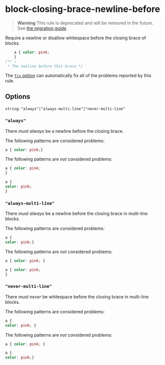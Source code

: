 # block-closing-brace-newline-before

> **Warning** This rule is deprecated and will be removed in the future. See [the migration guide](https://github.com/stylelint/stylelint/tree/15.10.3/docsmigration-guideto-15.md).

Require a newline or disallow whitespace before the closing brace of blocks.

<!-- prettier-ignore -->
```css
    a { color: pink;
    }
/** ↑
 * The newline before this brace */
```

The [`fix` option](https://github.com/stylelint/stylelint/tree/15.10.3/docsuser-guideoptions.md#fix) can automatically fix all of the problems reported by this rule.

## Options

`string`: `"always"|"always-multi-line"|"never-multi-line"`

### `"always"`

There _must always_ be a newline before the closing brace.

The following patterns are considered problems:

<!-- prettier-ignore -->
```css
a { color: pink;}
```

The following patterns are _not_ considered problems:

<!-- prettier-ignore -->
```css
a { color: pink;
}
```

<!-- prettier-ignore -->
```css
a {
color: pink;
}
```

### `"always-multi-line"`

There _must always_ be a newline before the closing brace in multi-line blocks.

The following patterns are considered problems:

<!-- prettier-ignore -->
```css
a {
color: pink;}
```

The following patterns are _not_ considered problems:

<!-- prettier-ignore -->
```css
a { color: pink; }
```

<!-- prettier-ignore -->
```css
a { color: pink;
}
```

### `"never-multi-line"`

There _must never_ be whitespace before the closing brace in multi-line blocks.

The following patterns are considered problems:

<!-- prettier-ignore -->
```css
a {
color: pink; }
```

The following patterns are _not_ considered problems:

<!-- prettier-ignore -->
```css
a { color: pink; }
```

<!-- prettier-ignore -->
```css
a {
color: pink;}
```
